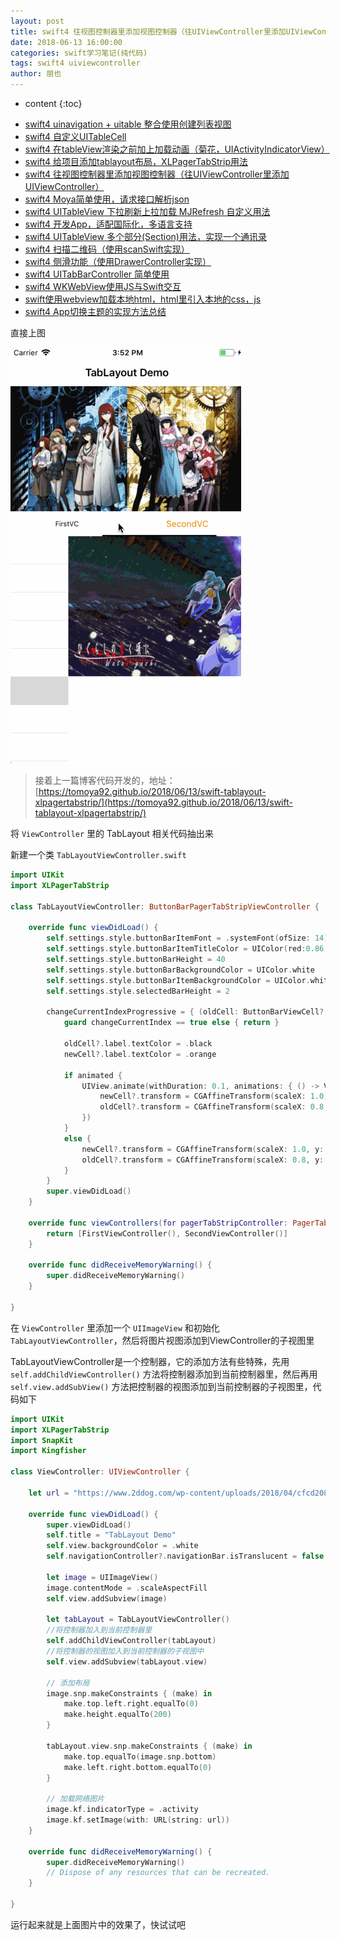 ```yaml
---
layout: post
title: swift4 往视图控制器里添加视图控制器（往UIViewController里添加UIViewController）
date: 2018-06-13 16:00:00
categories: swift学习笔记(纯代码)
tags: swift4 uiviewcontroller
author: 朋也
---
```


* content
{:toc}

- [swift4 uinavigation + uitable 整合使用创建列表视图](https://tomoya92.github.io/2018/06/08/swift-uinavigation-uitable/)
- [swift4 自定义UITableCell](https://tomoya92.github.io/2018/06/09/swfit-uitableview-uitablecell/)
- [swift4 在tableView渲染之前加上加载动画（菊花，UIActivityIndicatorView）](https://tomoya92.github.io/2018/06/11/swift-tableview-activity-indicator/)
- [swift4 给项目添加tablayout布局，XLPagerTabStrip用法](https://tomoya92.github.io/2018/06/13/swift-tablayout-xlpagertabstrip/)
- [swift4 往视图控制器里添加视图控制器（往UIViewController里添加UIViewController）](https://tomoya92.github.io/2018/06/13/swift-adduiviewcontroller-to-uiviewcontroller/)
- [swift4 Moya简单使用，请求接口解析json](https://tomoya92.github.io/2018/06/14/swift-moya/)
- [swift4 UITableView 下拉刷新上拉加载 MJRefresh 自定义用法](https://tomoya92.github.io/2018/06/20/swift-pullrefresh-loadmore/)
- [swift4 开发App，适配国际化，多语言支持](https://tomoya92.github.io/2018/06/20/swift-localizable/)
- [swift4 UITableView 多个部分(Section)用法，实现一个通讯录](https://tomoya92.github.io/2018/06/26/swift-tableview-multipart-section/)
- [swift4 扫描二维码（使用scanSwift实现）](https://tomoya92.github.io/2018/06/27/swift-scan-qrcode/)
- [swift4 侧滑功能（使用DrawerController实现）](https://tomoya92.github.io/2018/06/29/swift-drawercontroller/)
- [swift4 UITabBarController 简单使用](https://tomoya92.github.io/2018/06/29/swift-tabbarcontroller/)
- [swift4 WKWebView使用JS与Swift交互](https://tomoya92.github.io/2018/07/05/swift-webview-javascript/)
- [swift使用webview加载本地html，html里引入本地的css，js](https://tomoya92.github.io/2018/10/31/swift-webview-load-css-js/)
- [swift4 App切换主题的实现方法总结](https://tomoya92.github.io/2018/11/09/swift-theme/)

直接上图

![](/assets/swift-tablayout-xlpagertabstrip2.gif)




> 接着上一篇博客代码开发的，地址：[https://tomoya92.github.io/2018/06/13/swift-tablayout-xlpagertabstrip/](https://tomoya92.github.io/2018/06/13/swift-tablayout-xlpagertabstrip/)

将 `ViewController` 里的 TabLayout 相关代码抽出来

新建一个类 `TabLayoutViewController.swift`

```swift
import UIKit
import XLPagerTabStrip

class TabLayoutViewController: ButtonBarPagerTabStripViewController {

    override func viewDidLoad() {
        self.settings.style.buttonBarItemFont = .systemFont(ofSize: 14)
        self.settings.style.buttonBarItemTitleColor = UIColor(red:0.86, green:0.72, blue:0.44, alpha:1.0)
        self.settings.style.buttonBarHeight = 40
        self.settings.style.buttonBarBackgroundColor = UIColor.white
        self.settings.style.buttonBarItemBackgroundColor = UIColor.white
        self.settings.style.selectedBarHeight = 2

        changeCurrentIndexProgressive = { (oldCell: ButtonBarViewCell?, newCell: ButtonBarViewCell?, progressPercentage: CGFloat, changeCurrentIndex: Bool, animated: Bool) -> Void in
            guard changeCurrentIndex == true else { return }

            oldCell?.label.textColor = .black
            newCell?.label.textColor = .orange

            if animated {
                UIView.animate(withDuration: 0.1, animations: { () -> Void in
                    newCell?.transform = CGAffineTransform(scaleX: 1.0, y: 1.0)
                    oldCell?.transform = CGAffineTransform(scaleX: 0.8, y: 0.8)
                })
            }
            else {
                newCell?.transform = CGAffineTransform(scaleX: 1.0, y: 1.0)
                oldCell?.transform = CGAffineTransform(scaleX: 0.8, y: 0.8)
            }
        }
        super.viewDidLoad()
    }

    override func viewControllers(for pagerTabStripController: PagerTabStripViewController) -> [UIViewController] {
        return [FirstViewController(), SecondViewController()]
    }

    override func didReceiveMemoryWarning() {
        super.didReceiveMemoryWarning()
    }

}
```

在 `ViewController` 里添加一个 `UIImageView` 和初始化 `TabLayoutViewController`，然后将图片视图添加到ViewController的子视图里

TabLayoutViewController是一个控制器，它的添加方法有些特殊，先用 `self.addChildViewController()` 方法将控制器添加到当前控制器里，然后再用 `self.view.addSubView()` 方法把控制器的视图添加到当前控制器的子视图里，代码如下

```swift
import UIKit
import XLPagerTabStrip
import SnapKit
import Kingfisher

class ViewController: UIViewController {

    let url = "https://www.2ddog.com/wp-content/uploads/2018/04/cfcd208495d565ef66e7dff9f98764da.jpg"

    override func viewDidLoad() {
        super.viewDidLoad()
        self.title = "TabLayout Demo"
        self.view.backgroundColor = .white
        self.navigationController?.navigationBar.isTranslucent = false

        let image = UIImageView()
        image.contentMode = .scaleAspectFill
        self.view.addSubview(image)

        let tabLayout = TabLayoutViewController()
        //将控制器加入到当前控制器里
        self.addChildViewController(tabLayout)
        //将控制器的视图加入到当前控制器的子视图中
        self.view.addSubview(tabLayout.view)

        // 添加布局
        image.snp.makeConstraints { (make) in
            make.top.left.right.equalTo(0)
            make.height.equalTo(200)
        }

        tabLayout.view.snp.makeConstraints { (make) in
            make.top.equalTo(image.snp.bottom)
            make.left.right.bottom.equalTo(0)
        }

        // 加载网络图片
        image.kf.indicatorType = .activity
        image.kf.setImage(with: URL(string: url))
    }

    override func didReceiveMemoryWarning() {
        super.didReceiveMemoryWarning()
        // Dispose of any resources that can be recreated.
    }

}
```

运行起来就是上面图片中的效果了，快试试吧
